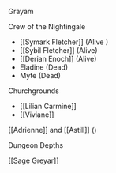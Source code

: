 Grayam

Crew of the Nightingale 
- [[Symark Fletcher]] (Alive )
- [[Sybil Fletcher]] (Alive)
- [[Derian Enoch]] (Alive)
- Eladine (Dead)
- Myte (Dead)

Churchgrounds
- [[Lilian Carmine]]
- [[Viviane]]



[[Adrienne]]  and [[Astill]] ()

Dungeon Depths

[[Sage Greyar]]
